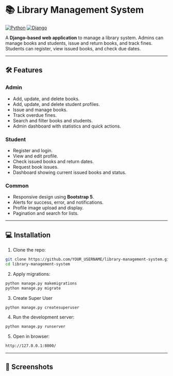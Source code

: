 # 📚 Library Management System

[![Python](https://img.shields.io/badge/python-3.11-blue)](https://www.python.org/)
[![Django](https://img.shields.io/badge/django-4.x-green)](https://www.djangoproject.com/)

A **Django-based web application** to manage a library system. Admins can manage books and students, issue and return books, and track fines. Students can register, view issued books, and check due dates.

---

## 🛠 Features

### Admin
- Add, update, and delete books.
- Add, update, and delete student profiles.
- Issue and manage books.
- Track overdue fines.
- Search and filter books and students.
- Admin dashboard with statistics and quick actions.

### Student
- Register and login.
- View and edit profile.
- Check issued books and return dates.
- Request book issues.
- Dashboard showing current issued books and status.

### Common
- Responsive design using **Bootstrap 5**.
- Alerts for success, error, and notifications.
- Profile image upload and display.
- Pagination and search for lists.

---

## 💻 Installation

1. Clone the repo:

```bash
git clone https://github.com/YOUR_USERNAME/library-management-system.git
cd library-management-system
```
2. Apply migrations:

```bash
python manage.py makemigrations
python manage.py migrate
```

3. Create Super User
```bash
python manage.py createsuperuser
```

4. Run the development server:
```bash
python manage.py runserver
```
5. Open in browser:
```bash
http://127.0.0.1:8000/
```
---
## 📸 Screenshots
